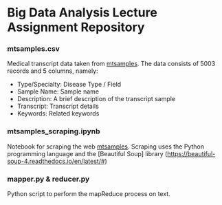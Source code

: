 # Big Data Analysis Lecture Assignment Repository

### mtsamples.csv
Medical transcript data taken from [mtsamples](https://www.mtsamples.com). The data consists of 5003 records and 5 columns, namely:
* Type/Specialty: Disease Type / Field
* Sample Name: Sample name
* Description: A brief description of the transcript sample
* Transcript: Transcript details
* Keywords: Related keywords

### mtsamples_scraping.ipynb
Notebook for scraping the web [mtsamples](https://www.mtsamples.com).
Scraping uses the Python programming language and the [Beautiful Soup] library (https://beautiful-soup-4.readthedocs.io/en/latest/#)

### mapper.py & reducer.py
Python script to perform the mapReduce process on text.
